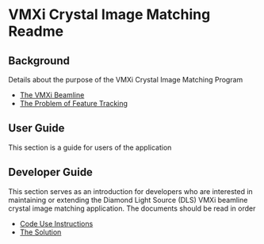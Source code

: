 VMXi Crystal Image Matching Readme
==================================

Background
----------
Details about the purpose of the VMXi Crystal Image Matching Program

* [The VMXi Beamline](docs/vmxi.md)
* [The Problem of Feature Tracking](docs/tracking.md)

User Guide
----------
This section is a guide for users of the application

Developer Guide
---------------
This section serves as an introduction for developers who are interested in maintaining or extending the Diamond Light Source (DLS) VMXi beamline crystal image matching application. The documents should be read in order
 
* [Code Use Instructions](docs/setup.md)
* [The Solution](docs/solution.md)